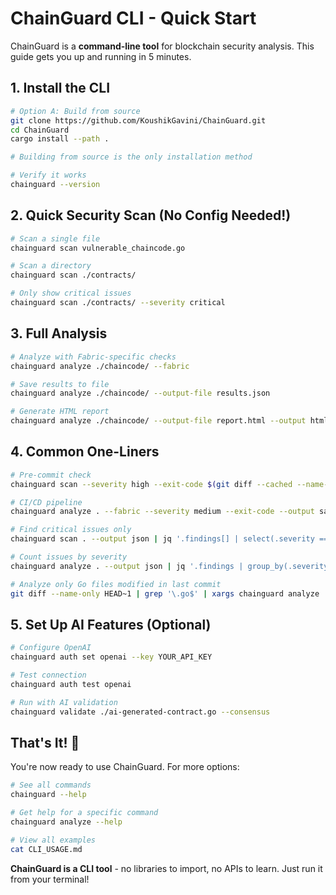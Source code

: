 # ChainGuard CLI - Quick Start

ChainGuard is a **command-line tool** for blockchain security analysis. This guide gets you up and running in 5 minutes.

## 1. Install the CLI

```bash
# Option A: Build from source
git clone https://github.com/KoushikGavini/ChainGuard.git
cd ChainGuard
cargo install --path .

# Building from source is the only installation method

# Verify it works
chainguard --version
```

## 2. Quick Security Scan (No Config Needed!)

```bash
# Scan a single file
chainguard scan vulnerable_chaincode.go

# Scan a directory
chainguard scan ./contracts/

# Only show critical issues
chainguard scan ./contracts/ --severity critical
```

## 3. Full Analysis

```bash
# Analyze with Fabric-specific checks
chainguard analyze ./chaincode/ --fabric

# Save results to file
chainguard analyze ./chaincode/ --output-file results.json

# Generate HTML report
chainguard analyze ./chaincode/ --output-file report.html --output html
```

## 4. Common One-Liners

```bash
# Pre-commit check
chainguard scan --severity high --exit-code $(git diff --cached --name-only)

# CI/CD pipeline
chainguard analyze . --fabric --severity medium --exit-code --output sarif > results.sarif

# Find critical issues only
chainguard scan . --output json | jq '.findings[] | select(.severity == "Critical")'

# Count issues by severity
chainguard analyze . --output json | jq '.findings | group_by(.severity) | map({severity: .[0].severity, count: length})'

# Analyze only Go files modified in last commit
git diff --name-only HEAD~1 | grep '\.go$' | xargs chainguard analyze
```

## 5. Set Up AI Features (Optional)

```bash
# Configure OpenAI
chainguard auth set openai --key YOUR_API_KEY

# Test connection
chainguard auth test openai

# Run with AI validation
chainguard validate ./ai-generated-contract.go --consensus
```

## That's It! 🚀

You're now ready to use ChainGuard. For more options:

```bash
# See all commands
chainguard --help

# Get help for a specific command
chainguard analyze --help

# View all examples
cat CLI_USAGE.md
```

**ChainGuard is a CLI tool** - no libraries to import, no APIs to learn. Just run it from your terminal! 